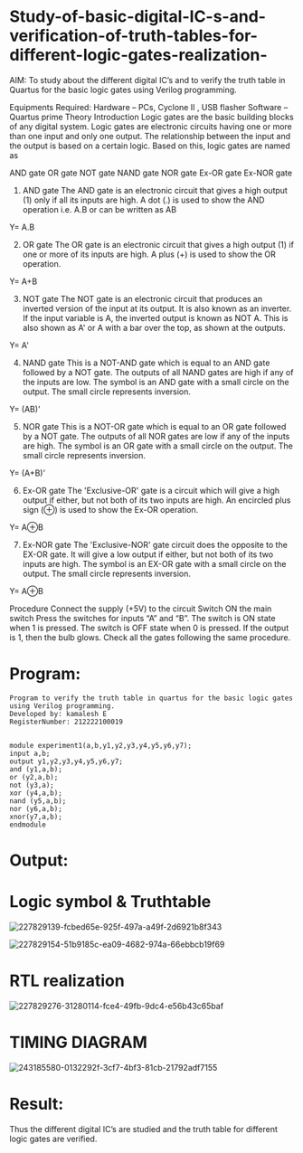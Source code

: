 # Study-of-basic-digital-IC-s-and-verification-of-truth-tables-for-different-logic-gates-realization-
 AIM:
To study about the different digital IC’s and to verify the truth table in Quartus for the basic logic gates using Verilog programming.

Equipments Required:
Hardware – PCs, Cyclone II , USB flasher
Software – Quartus prime
Theory
Introduction
Logic gates are the basic building blocks of any digital system. Logic gates are electronic circuits having one or more than one input and only one output. The relationship between the input and the output is based on a certain logic. Based on this, logic gates are named as

AND gate
OR gate
NOT gate
NAND gate
NOR gate
Ex-OR gate
Ex-NOR gate
1) AND gate
The AND gate is an electronic circuit that gives a high output (1) only if all its inputs are high. A dot (.) is used to show the AND operation i.e. A.B or can be written as AB

Y= A.B

2) OR gate
The OR gate is an electronic circuit that gives a high output (1) if one or more of its inputs are high. A plus (+) is used to show the OR operation.

Y= A+B

3) NOT gate
The NOT gate is an electronic circuit that produces an inverted version of the input at its output. It is also known as an inverter. If the input variable is A, the inverted output is known as NOT A. This is also shown as A' or A with a bar over the top, as shown at the outputs.

Y= A'

4) NAND gate
This is a NOT-AND gate which is equal to an AND gate followed by a NOT gate. The outputs of all NAND gates are high if any of the inputs are low. The symbol is an AND gate with a small circle on the output. The small circle represents inversion.

Y= (AB)’

5) NOR gate
This is a NOT-OR gate which is equal to an OR gate followed by a NOT gate. The outputs of all NOR gates are low if any of the inputs are high. The symbol is an OR gate with a small circle on the output. The small circle represents inversion.

Y= (A+B)’

6) Ex-OR gate
The 'Exclusive-OR' gate is a circuit which will give a high output if either, but not both of its two inputs are high. An encircled plus sign (⊕) is used to show the Ex-OR operation.

Y= A⊕B

7) Ex-NOR gate
The 'Exclusive-NOR' gate circuit does the opposite to the EX-OR gate. It will give a low output if either, but not both of its two inputs are high. The symbol is an EX-OR gate with a small circle on the output. The small circle represents inversion.

Y= A⊕B

Procedure
Connect the supply (+5V) to the circuit
Switch ON the main switch
Press the switches for inputs “A” and “B”. The switch is ON state when 1 is pressed. The switch is OFF state when 0 is pressed.
If the output is 1, then the bulb glows.
Check all the gates following the same procedure.
# Program:

```
Program to verify the truth table in quartus for the basic logic gates using Verilog programming.
Developed by: kamalesh E 
RegisterNumber: 212222100019


module experiment1(a,b,y1,y2,y3,y4,y5,y6,y7);
input a,b;
output y1,y2,y3,y4,y5,y6,y7;
and (y1,a,b);
or (y2,a,b);
not (y3,a);
xor (y4,a,b);
nand (y5,a,b);
nor (y6,a,b);
xnor(y7,a,b);
endmodule
```

# Output:

# Logic symbol & Truthtable
![227829139-fcbed65e-925f-497a-a49f-2d6921b8f343](https://github.com/kamalesh2509/Study-of-basic-digital-IC-s-and-verification-of-truth-tables-for-different-logic-gates-realization-/assets/120444689/795ac913-c1e8-4a33-9b91-f5718225a332)

![227829154-51b9185c-ea09-4682-974a-66ebbcb19f69](https://github.com/kamalesh2509/Study-of-basic-digital-IC-s-and-verification-of-truth-tables-for-different-logic-gates-realization-/assets/120444689/13c8169e-a5c7-4aa9-a324-5be847906116)


# RTL realization
![227829276-31280114-fce4-49fb-9dc4-e56b43c65baf](https://github.com/kamalesh2509/Study-of-basic-digital-IC-s-and-verification-of-truth-tables-for-different-logic-gates-realization-/assets/120444689/d1bd13d0-d634-4d60-8d58-180210aeae6d)

# TIMING DIAGRAM


![243185580-0132292f-3cf7-4bf3-81cb-21792adf7155](https://github.com/kamalesh2509/Study-of-basic-digital-IC-s-and-verification-of-truth-tables-for-different-logic-gates-realization-/assets/120444689/5a442688-befc-4f7b-b548-a242aa8a4393)

# Result:
Thus the different digital IC’s are studied and the truth table for different logic gates are verified.
